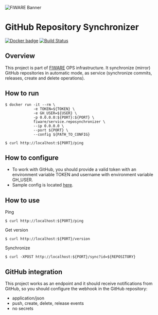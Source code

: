 ![FIWARE Banner](https://nexus.lab.fiware.org/content/images/fiware-logo1.png)

# GitHub Repository Synchronizer
[![Docker badge](https://img.shields.io/docker/pulls/fiware/service.reposynchronizer.svg)](https://hub.docker.com/r/fiware/service.reposynchronizer/)
[![Build Status](https://travis-ci.org/FIWARE-Ops/RepoSynchronizer.svg?branch=master)](https://travis-ci.org/FIWARE-Ops/RepoSynchronizer)

## Overview
This project is part of [FIWARE](https://fiware.org) OPS infrastructure.
It synchronize (mirror) GitHub repositories in automatic mode, as service (synchronize commits, releases, create and delete operations).

## How to run
```console
$ docker run -it --rm \
             -e TOKEN=${TOKEN} \
             -e GH_USER=${USER} \
             -p 0.0.0.0:${PORT}:${PORT} \
             fiware/service.reposynchronizer \
             --ip 0.0.0.0 \
             --port ${PORT} \
             --config ${PATH_TO_CONFIG}
```
```console
$ curl http://localhost:${PORT}/ping
```
## How to configure
+ To work with GitHub, you should provide a valid token with an environment variable TOKEN and username with environment variable GH_USER.
+ Sample config is located [here](./config-example.json). 

## How to use
Ping
```console
$ curl http://localhost:${PORT}/ping
```
Get version
```console
$ curl http://localhost:${PORT}/version
```
Synchronize
```console
$ curl -XPOST http://localhost:${PORT}/sync?id=${REPOSITORY}
```
## GitHub integration
This project works as an endpoint and it should receive notifications from GitHub, so you should configure the webhook in the GitHub repository:
* application/json
* push, create, delete, release events
* no secrets
